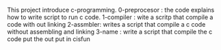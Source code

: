 This project introduce c-programming.
0-preprocesor : the code explains how to write script to run c code.
1-compiler : wite a scritp that compile a code with out linking
2-assmbler: writes a script that compile a c code without assembling and linking
3-name : write a script that compile the c code put the out put in cisfun

